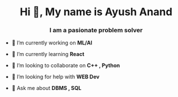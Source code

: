 ###

<!--
**AyUsH-AnAnD-17/AyUsH-AnAnD-17** is a ✨ _special_ ✨ repository because its `README.md` (this file) appears on your GitHub profile.

Here are some ideas to get you started:

- 🔭 I’m currently working on AI/ML
- 🌱 I’m currently learning React
- 👯 I’m looking to collaborate on C++
- 🤔 I’m looking for help with Web Development
- 💬 Ask me about DBMS/SQL
- 📫 How to reach me: ...
- 😄 Pronouns: ...
- ⚡ Fun fact: ...
-->
<h1 align="center">Hi 👋, My name is Ayush Anand</h1>
<h3 align="center">I am a pasionate problem solver</h3>


- 🔭 I’m currently working on **ML/AI**

- 🌱 I’m currently learning **React**

- 👯 I’m looking to collaborate on **C++ , Python**

- 🤝 I’m looking for help with **WEB Dev**

- 💬 Ask me about **DBMS , SQL**
